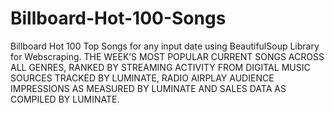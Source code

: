 # Billboard-Hot-100-Songs
Billboard Hot 100 Top Songs for any input date using BeautifulSoup Library for Webscraping.
THE WEEK’S MOST POPULAR CURRENT SONGS ACROSS ALL GENRES, RANKED BY STREAMING ACTIVITY FROM DIGITAL MUSIC SOURCES TRACKED BY LUMINATE, RADIO AIRPLAY AUDIENCE IMPRESSIONS AS MEASURED BY LUMINATE AND SALES DATA AS COMPILED BY LUMINATE.

